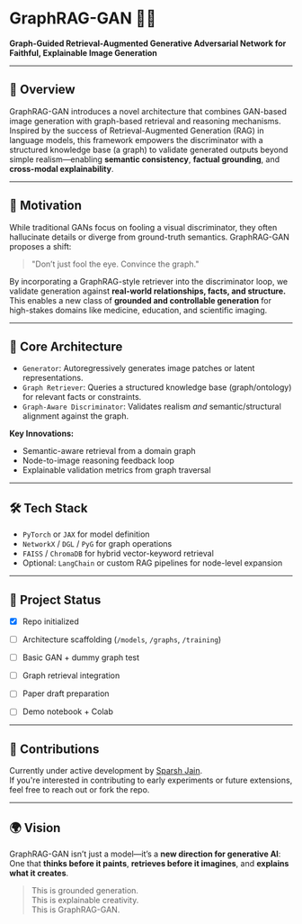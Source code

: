 # GraphRAG-GAN 🧠🎨

**Graph-Guided Retrieval-Augmented Generative Adversarial Network for Faithful, Explainable Image Generation**

---

## 🚀 Overview

GraphRAG-GAN introduces a novel architecture that combines GAN-based image generation with graph-based retrieval and reasoning mechanisms. Inspired by the success of Retrieval-Augmented Generation (RAG) in language models, this framework empowers the discriminator with a structured knowledge base (a graph) to validate generated outputs beyond simple realism—enabling **semantic consistency**, **factual grounding**, and **cross-modal explainability**.

---

## 🎯 Motivation

While traditional GANs focus on fooling a visual discriminator, they often hallucinate details or diverge from ground-truth semantics. GraphRAG-GAN proposes a shift:

> "Don’t just fool the eye. Convince the graph."

By incorporating a GraphRAG-style retriever into the discriminator loop, we validate generation against **real-world relationships, facts, and structure.** This enables a new class of **grounded and controllable generation** for high-stakes domains like medicine, education, and scientific imaging.

---

## 🧠 Core Architecture

- `Generator`: Autoregressively generates image patches or latent representations.
- `Graph Retriever`: Queries a structured knowledge base (graph/ontology) for relevant facts or constraints.
- `Graph-Aware Discriminator`: Validates realism *and* semantic/structural alignment against the graph.

**Key Innovations:**
- Semantic-aware retrieval from a domain graph
- Node-to-image reasoning feedback loop
- Explainable validation metrics from graph traversal

---

## 🛠️ Tech Stack

- `PyTorch` or `JAX` for model definition
- `NetworkX` / `DGL` / `PyG` for graph operations
- `FAISS` / `ChromaDB` for hybrid vector-keyword retrieval
- Optional: `LangChain` or custom RAG pipelines for node-level expansion

---

## 🧪 Project Status

- [x] Repo initialized
- [ ] Architecture scaffolding (`/models`, `/graphs`, `/training`)
- [ ] Basic GAN + dummy graph test
- [ ] Graph retrieval integration
- [ ] Paper draft preparation
- [ ] Demo notebook + Colab


---

## 🤝 Contributions

Currently under active development by [Sparsh Jain](https://github.com/sparsh-555).  
If you're interested in contributing to early experiments or future extensions, feel free to reach out or fork the repo.


---

## 🌍 Vision

GraphRAG-GAN isn’t just a model—it’s a **new direction for generative AI**:  
One that **thinks before it paints**, **retrieves before it imagines**, and **explains what it creates**.

> This is grounded generation.  
> This is explainable creativity.  
> This is GraphRAG-GAN.